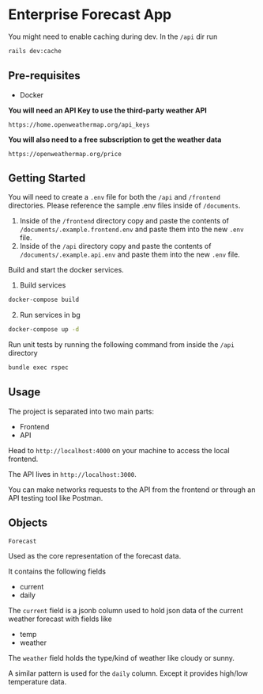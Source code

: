 # Enterprise Forecast App

You might need to enable caching during dev. In the `/api` dir run

```bash
rails dev:cache
```

## Pre-requisites

- Docker

**You will need an API Key to use the third-party weather API**

`https://home.openweathermap.org/api_keys`

**You will also need to a free subscription to get the weather data**

`https://openweathermap.org/price`

## Getting Started

You will need to create a `.env` file for both the `/api` and `/frontend` directories. Please reference the sample .env files inside of `/documents`.

1. Inside of the `/frontend` directory copy and paste the contents of `/documents/.example.frontend.env` and paste them into the new `.env` file.
2. Inside of the `/api` directory copy and paste the contents of `/documents/.example.api.env` and paste them into the new `.env` file.

Build and start the docker services.

1. Build services
```bash
docker-compose build
```

2. Run services in bg
```bash
docker-compose up -d
```

Run unit tests by running the following command from inside the `/api` directory
```bash
bundle exec rspec
```

## Usage

The project is separated into two main parts:
- Frontend
- API

Head to `http://localhost:4000` on your machine to access the local frontend.

The API lives in `http://localhost:3000`.

You can make networks requests to the API from the frontend or through an API testing tool like Postman.

## Objects

`Forecast`

Used as the core representation of the forecast data.

It contains the following fields

- current
- daily

The `current` field is a jsonb column used to hold json data of the current weather forecast with fields like

- temp
- weather

The `weather` field holds the type/kind of weather like cloudy or sunny.

A similar pattern is used for the `daily` column. Except it provides high/low temperature data.